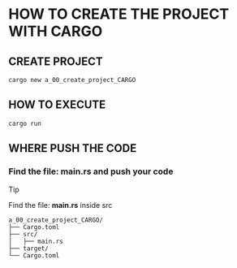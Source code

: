 # HOW TO CREATE THE PROJECT WITH CARGO

## CREATE PROJECT
```
cargo new a_00_create_project_CARGO
```

## HOW TO EXECUTE
```
cargo run
```
## WHERE PUSH THE CODE

### Find the file: **main.rs** and push your code

> [!TIP]
> Find the file: **main.rs** inside src

```
a_00_create_project_CARGO/
├── Cargo.toml
├── src/
│   ├── main.rs
├── target/
└── Cargo.toml
```

